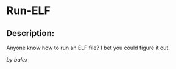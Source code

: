 
# Run-ELF
## Description:
Anyone know how to run an ELF file? I bet you could figure it out.

_by balex_

